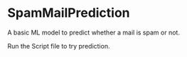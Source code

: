 # SpamMailPrediction
A basic ML model to predict whether a mail is spam or not.

Run the Script file to try prediction.
